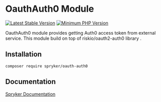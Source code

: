 # OauthAuth0 Module
[![Latest Stable Version](https://poser.pugx.org/spryker/oauth-auth0/v/stable.svg)](https://packagist.org/packages/spryker/oauth-auth0)
[![Minimum PHP Version](https://img.shields.io/badge/php-%3E%3D%208.3-8892BF.svg)](https://php.net/)

OauthAuth0 module provides getting Auth0 access token from external service. This module build on top of riskio/oauth2-auth0 library .

## Installation

```
composer require spryker/oauth-auth0
```

## Documentation

[Spryker Documentation](https://docs.spryker.com)
